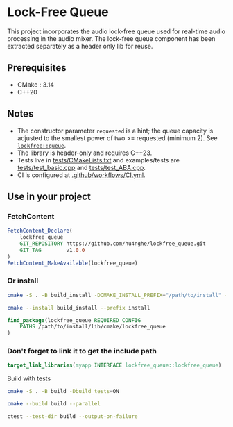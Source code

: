 # Lock-Free Queue

This project incorporates the audio lock-free queue used for real-time audio processing in the audio mixer. 
The lock-free queue component has been extracted separately as a header only lib for reuse.

## Prerequisites
- CMake : 3.14
- C++20

## Notes
- The constructor parameter `requested` is a hint; the queue capacity is adjusted to the smallest power of two >= requested (minimum 2). See [`lockfree::queue`](include/lockfree_queue.h).
- The library is header-only and requires C++23.
- Tests live in [tests/CMakeLists.txt](tests/CMakeLists.txt) and examples/tests are [tests/test_basic.cpp](tests/test_basic.cpp) and [tests/test_ABA.cpp](tests/test_ABA.cpp).
- CI is configured at [.github/workflows/CI.yml](.github/workflows/CI.yml).

## Use in your project

### FetchContent
```cmake
FetchContent_Declare(
    lockfree_queue
    GIT_REPOSITORY https://github.com/hu4nghe/lockfree_queue.git
    GIT_TAG        v1.0.0
)
FetchContent_MakeAvailable(lockfree_queue)
```

### Or install
```sh
cmake -S . -B build_install -DCMAKE_INSTALL_PREFIX="/path/to/install" -Dbuild_tests=OFF

cmake --install build_install --prefix install
```
```cmake
find_package(lockfree_queue REQUIRED CONFIG
    PATHS /path/to/install/lib/cmake/lockfree_queue
)
```
### Don't forget to link it to get the include path

```cmake
target_link_libraries(myapp INTERFACE lockfree_queue::lockfree_queue)
```

Build with tests
```sh
cmake -S . -B build -Dbuild_tests=ON

cmake --build build --parallel

ctest --test-dir build --output-on-failure
```